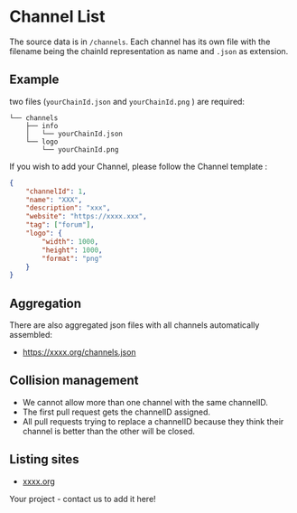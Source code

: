 # Channel List

The source data is in `/channels`. Each channel has its own file with the filename being the chainId representation as name and `.json` as extension.

## Example

two files (`yourChainId.json` and `yourChainId.png` ) are required:

```
└── channels
    ├── info
    │   └── yourChainId.json
    └── logo
        └── yourChainId.png
```

If you wish to add your Channel, please follow the Channel template :

```json
{
	"channelId": 1,
	"name": "XXX",
	"description": "xxx",
	"website": "https://xxxx.xxx",
	"tag": ["forum"],
	"logo": {
		"width": 1000,
		"height": 1000,
		"format": "png"
	}
}
```

## Aggregation

There are also aggregated json files with all channels automatically assembled:

- https://xxxx.org/channels.json

## Collision management

- We cannot allow more than one channel with the same channelID.
- The first pull request gets the channelID assigned.
- All pull requests trying to replace a channelID because they think their channel is better than the other will be closed.

## Listing sites

- [xxxx.org](https://xxxx.org)

Your project - contact us to add it here!
